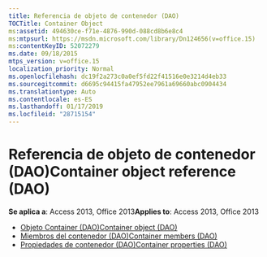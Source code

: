 ```yaml
---
title: Referencia de objeto de contenedor (DAO)
TOCTitle: Container Object
ms:assetid: 494630ce-f71e-4876-990d-088cd8b6e8c4
ms:mtpsurl: https://msdn.microsoft.com/library/Dn124656(v=office.15)
ms:contentKeyID: 52072279
ms.date: 09/18/2015
mtps_version: v=office.15
localization_priority: Normal
ms.openlocfilehash: dc19f2a273c0a0ef5fd22f41516e0e3214d4eb33
ms.sourcegitcommit: d6695c94415fa47952ee7961a69660abc0904434
ms.translationtype: Auto
ms.contentlocale: es-ES
ms.lasthandoff: 01/17/2019
ms.locfileid: "28715154"
---
```

# <a name="container-object-reference-dao"></a><span data-ttu-id="eae73-102">Referencia de objeto de contenedor (DAO)</span><span class="sxs-lookup"><span data-stu-id="eae73-102">Container object reference (DAO)</span></span>

<span data-ttu-id="eae73-103">**Se aplica a**: Access 2013, Office 2013</span><span class="sxs-lookup"><span data-stu-id="eae73-103">**Applies to**: Access 2013, Office 2013</span></span>

- [<span data-ttu-id="eae73-104">Objeto Container (DAO)</span><span class="sxs-lookup"><span data-stu-id="eae73-104">Container object (DAO)</span></span>](container-object-dao.md)
- [<span data-ttu-id="eae73-105">Miembros del contenedor (DAO)</span><span class="sxs-lookup"><span data-stu-id="eae73-105">Container members (DAO)</span></span>](container-members-dao.md)
- [<span data-ttu-id="eae73-106">Propiedades de contenedor (DAO)</span><span class="sxs-lookup"><span data-stu-id="eae73-106">Container properties (DAO)</span></span>](container-properties-dao.md)

